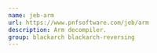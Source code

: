 ```yaml
---
name: jeb-arm
url: https://www.pnfsoftware.com/jeb/arm
description: Arm decompiler.
group: blackarch blackarch-reversing
---
```

